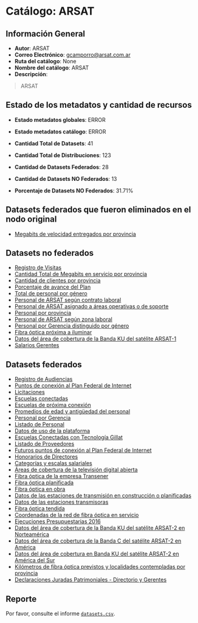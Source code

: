 
# Catálogo: ARSAT

## Información General

- **Autor**: ARSAT
- **Correo Electrónico**: gcamporro@arsat.com.ar
- **Ruta del catálogo**: None
- **Nombre del catálogo**: ARSAT
- **Descripción**:

> ARSAT

## Estado de los metadatos y cantidad de recursos

- **Estado metadatos globales**: ERROR
- **Estado metadatos catálogo**: ERROR
- **Cantidad Total de Datasets**: 41
- **Cantidad Total de Distribuciones**: 123

- **Cantidad de Datasets Federados**: 28
- **Cantidad de Datasets NO Federados**: 13
- **Porcentaje de Datasets NO Federados**: 31.71%

## Datasets federados que fueron eliminados en el nodo original

- [Megabits de velocidad entregados por provincia](http://datos.arsat.com.ar/dataviews/235847/megabits-de-velocidad-entregados-por-provincia/)

## Datasets no federados

- [Registro de Visitas](None)
- [Cantidad Total de Megabits en servicio por provincia](None)
- [Cantidad de clientes por provincia](None)
- [Porcentaje de avance del Plan](None)
- [Total de personal por género](None)
- [Personal de ARSAT según contrato laboral](None)
- [Personal de ARSAT asignado a áreas operativas o de soporte](None)
- [Personal por provincia](None)
- [Personal de ARSAT según zona laboral](None)
- [Personal por Gerencia distinguido por género](None)
- [Fibra óptica próxima a iluminar](None)
- [Datos del área de cobertura de la Banda KU del satélite ARSAT-1](None)
- [Salarios Gerentes](None)

## Datasets federados

- [Registro de Audiencias](None)
- [Puntos de conexión al Plan Federal de Internet](None)
- [Licitaciones](None)
- [Escuelas conectadas](None)
- [Escuelas de próxima conexión](None)
- [Promedios de edad y antigüedad del personal](None)
- [Personal por Gerencia](None)
- [Listado de Personal](None)
- [Datos de uso de la plataforma](None)
- [Escuelas Conectadas con Tecnología Gillat](None)
- [Listado de Proveedores](None)
- [Futuros puntos de conexión al Plan Federal de Internet](None)
- [Honorarios de Directores](None)
- [Categorías y escalas salariales](None)
- [Áreas de cobertura de la televisión digital abierta](None)
- [Fibra óptica de la empresa Transener](None)
- [Fibra óptica planificada](None)
- [Fibra óptica en obra](None)
- [Datos de las estaciones de transmisión en construcción o planificadas](None)
- [Datos de las estaciones transmisoras](None)
- [Fibra óptica tendida](None)
- [Coordenadas de la red de fibra óptica en servicio](None)
- [Ejecuciones Presupuestarias 2016](None)
- [Datos del área de cobertura de la Banda KU del satélite ARSAT-2 en Norteamérica](None)
- [Datos del área de cobertura de la Banda C del satélite ARSAT-2 en América](None)
- [Datos del área de cobertura en Banda KU del satélite ARSAT-2 en América del Sur](None)
- [Kilómetros de fibra óptica previstos y localidades contempladas por provincia](None)
- [Declaraciones Juradas Patrimoniales - Directorio y Gerentes](None)

## Reporte

Por favor, consulte el informe [`datasets.csv`](datasets.csv).
